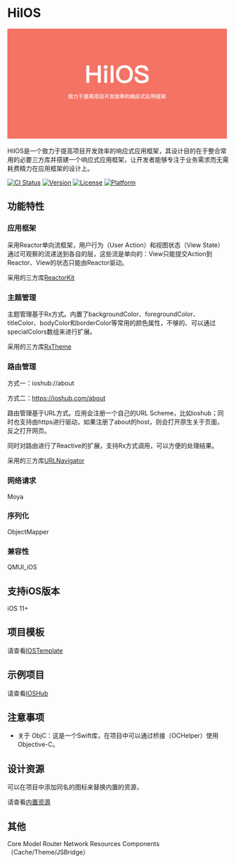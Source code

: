 # HiIOS
<p>
  <img src="https://github.com/tospery/HiIOS/blob/main/resource/logo.png" width="500" alt="Logo" />
</p>
HiIOS是一个致力于提高项目开发效率的响应式应用框架，其设计目的在于整合常用的必要三方库并搭建一个响应式应用框架，让开发者能够专注于业务需求而无需耗费精力在应用框架的设计上。

[![CI Status](https://img.shields.io/travis/yangjianxiang/HiIOS.svg?style=flat)](https://travis-ci.org/yangjianxiang/HiIOS)
[![Version](https://img.shields.io/cocoapods/v/HiIOS.svg?style=flat)](https://cocoapods.org/pods/HiIOS)
[![License](https://img.shields.io/cocoapods/l/HiIOS.svg?style=flat)](https://cocoapods.org/pods/HiIOS)
[![Platform](https://img.shields.io/cocoapods/p/HiIOS.svg?style=flat)](https://cocoapods.org/pods/HiIOS)

## 功能特性
### 应用框架

采用Reactor单向流框架，用户行为（User Action）和视图状态（View State）通过可观察的流递送到各自的层，这些流是单向的：View只能提交Action到Reactor、View的状态只能由Reactor驱动。

采用的三方库[ReactorKit](https://github.com/ReactorKit/ReactorKit)

### 主题管理

主题管理基于Rx方式。内置了backgroundColor、foregroundColor、titleColor、bodyColor和borderColor等常用的颜色属性，不够的、可以通过specialColors数组来进行扩展。

采用的三方库[RxTheme](https://github.com/RxSwiftCommunity/RxTheme)

### 路由管理

方式一：ioshub://about

方式二：https://ioshub.com/about

路由管理基于URL方式。应用会注册一个自己的URL Scheme，比如ioshub；同时也支持由https进行驱动，如果注册了about的host，则会打开原生关于页面，反之打开网页。

同时对路由进行了Reactive的扩展，支持Rx方式调用，可以方便的处理结果。

采用的三方库[URLNavigator](https://github.com/devxoul/URLNavigator)

### 网络请求

Moya

### 序列化

ObjectMapper

### 兼容性

QMUI_iOS

## 支持iOS版本

iOS 11+

## 项目模板

请查看[IOSTemplate](https://github.com/tospery/IOSTemplate)

## 示例项目

请查看[IOSHub](https://github.com/tospery/IOSHub)

## 注意事项

- 关于 ObjC：这是一个Swift库，在项目中可以通过桥接（OCHelper）使用Objective-C。

## 设计资源

可以在项目中添加同名的图标来替换内置的资源，

请查看[内置资源](https://github.com/tospery/HiIOS/tree/main/HiIOS/Resources/Images.xcassets)

## 其他

Core
Model
Router
Network
Resources
Components（Cache/Theme/JSBridge）